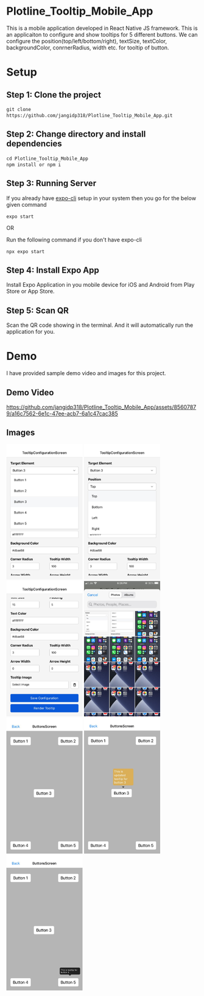 # Plotline_Tooltip_Mobile_App

This is a mobile application developed in React Native JS framework. This is an applicaiton to configure and show tooltips for 5 different buttons. We can configure the position(top/left/bottom/right), textSize, textColor, backgroundColor, conrnerRadius, width etc. for tooltip of button.

# Setup 

## Step 1: Clone the project

```
git clone https://github.com/jangidp318/Plotline_Tooltip_Mobile_App.git
```

## Step 2: Change directory and install dependencies
```
cd Plotline_Tooltip_Mobile_App
npm install or npm i
```

## Step 3: Running Server
If you already have [expo-cli](https://reactnative.dev/docs/environment-setup) setup in your system then you go for the below given command
```
expo start
```

OR

Run the following command if you don't have expo-cli
```
npx expo start
```

## Step 4: Install Expo App
Install Expo Application in you mobile device for iOS and Android from Play Store or App Store.

## Step 5: Scan QR
Scan the QR code showing in the terminal. And it will automatically run the application for you.


# Demo
I have provided sample demo video and images for this project.

## Demo Video

https://github.com/jangidp318/Plotline_Tooltip_Mobile_App/assets/85607879/a16c7562-6e1c-47ee-acb7-6a1c47cac385


## Images
<p float="left">
<img src="/media/img1.jpg" style="width:200px; height:flex">
<img src="/media/img2.jpg" style="width:200px; height:flex">
<img src="/media/img3.jpg" style="width:200px; height:flex">
<img src="/media/img4.jpg" style="width:200px; height:flex">
<img src="/media/img5.jpg" style="width:200px; height:flex">
<img src="/media/img6.jpg" style="width:200px; height:flex">
<img src="/media/img7.jpg" style="width:200px; height:flex">
</p>

